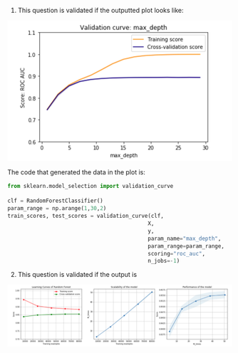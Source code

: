 1. This question is validated if the outputted plot looks like:

![alt text][logo_ex5q1]

[logo_ex5q1]: ../images/w2_day5_ex5_q1.png "Validation curve "

The code that generated the data in the plot is:

```python
from sklearn.model_selection import validation_curve

clf = RandomForestClassifier()
param_range = np.arange(1,30,2)
train_scores, test_scores = validation_curve(clf,
                                            X,
                                            y,
                                            param_name="max_depth",
                                            param_range=param_range,
                                            scoring="roc_auc",
                                            n_jobs=-1)
```

2. This question is validated if the output is

![alt text][logo_ex5q2]

[logo_ex5q2]: ../images/w2_day5_ex5_q2.png "Learning curve "
